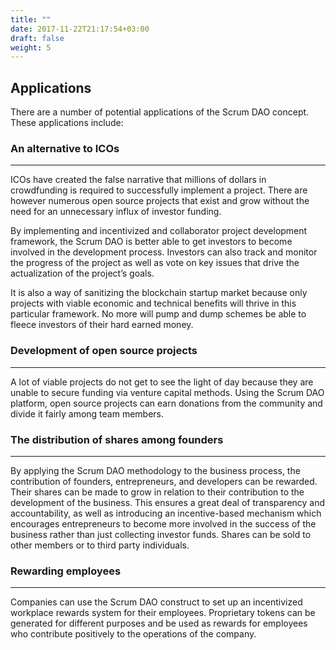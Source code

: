 ```yaml
---
title: ""
date: 2017-11-22T21:17:54+03:00
draft: false
weight: 5
---
```


## Applications


There are a number of potential applications of the Scrum DAO concept. These applications include:

### An alternative to ICOs
-------------
ICOs have created the false narrative that millions of dollars in crowdfunding is required to successfully implement a project. There are however numerous open source projects that exist and grow without the need for an unnecessary influx of investor funding.

By implementing and incentivized and collaborator project development framework, the Scrum DAO is better able to get investors to become involved in the development process. Investors can also track and monitor the progress of the project as well as vote on key issues that drive the actualization of the project’s goals.

It is also a way of sanitizing the blockchain startup market because only projects with viable economic and technical benefits will thrive in this particular framework. No more will pump and dump schemes be able to fleece investors of their hard earned money.

### Development of open source projects
-------------
A lot of viable projects do not get to see the light of day because they are unable to secure funding via venture capital methods. Using the Scrum DAO platform, open source projects can earn donations from the community and divide it fairly among team members.

### The distribution of shares among founders
-------------
By applying the Scrum DAO methodology to the business process, the contribution of founders, entrepreneurs, and developers can be rewarded. Their shares can be made to grow in relation to their contribution to the development of the business. This ensures a great deal of transparency and accountability, as well as introducing an incentive-based mechanism which encourages entrepreneurs to become more involved in the success of the business rather than just collecting investor funds. Shares can be sold to other members or to third party individuals.

### Rewarding employees
-------------
Companies can use the Scrum DAO construct to set up an incentivized workplace rewards system for their employees. Proprietary tokens can be generated for different purposes and be used as rewards for employees who contribute positively to the operations of the company.
